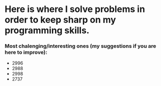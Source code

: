 # Here is where I solve problems in order to keep sharp on my programming skills.

### Most chalenging/interesting ones (my suggestions if you are here to improve):
- 2996
- 2988
- 2998 
- 2737
